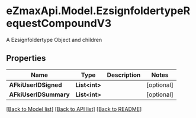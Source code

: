 # eZmaxApi.Model.EzsignfoldertypeRequestCompoundV3
A Ezsignfoldertype Object and children

## Properties

Name | Type | Description | Notes
------------ | ------------- | ------------- | -------------
**AFkiUserIDSigned** | **List&lt;int&gt;** |  | [optional] 
**AFkiUserIDSummary** | **List&lt;int&gt;** |  | [optional] 

[[Back to Model list]](../README.md#documentation-for-models) [[Back to API list]](../README.md#documentation-for-api-endpoints) [[Back to README]](../README.md)

